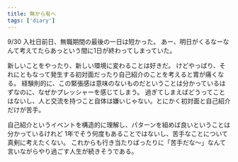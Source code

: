 ```yaml
---
title: 無から有へ
tags: ['diary']
---
```


9/30 入社日前日、無職期間の最後の一日は短かった。
あー、明日がくるなーなんて考えてたらあっという間に1日が終わってしまっていた。

新しいことをやったり、新しい環境に変わることは好きだ。
けどやっぱり、それにともなって発生する初対面だったり自己紹介のことを考えると胃が痛くなる。
経験則的に、この緊張感は意味のないものだということは分かっているはずなのに、なぜかプレッシャーを感じてしまう。
過ぎてしまえばどうってことはないし、人と交流を持つこと自体は嫌いじゃない。とにかく初対面と自己紹介だけが苦手。

自己紹介というイベントを構造的に理解し、パターンを組めば良いということは分かっているけれど
1年でそう何度もあることではないし、苦手なことについて真剣に考えたくない。
これからも行き当たりばったりに「苦手だな〜」なんて言いながらやり過ごす人生が続きそうである。
